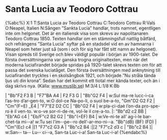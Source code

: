 # Santa Lucia av Teodoro Cottrau

{%abc%}
X:1
T:Santa Lucia av Teodoro Cottrau
C:Teodoro Cottrau
R:Vals
O:Neapel, Italien
N:Sången ”Sankta Lucia” handlar, trots namnet, egentligen inte om helgonet. Det är en italiensk visa som skrevs av napolitanaren Teodoro Cottrau 1850. Texten handlar om en stämningsfull nattlig båtfärd, och refrängens ”Santa Lucia” syftar på en stadsdel vid en av hamnarna i Neapel som heter just så (som i och för sig har fått sitt namn av helgonet). Visan spreds till Sverige och blev väldigt populär i början av 1900-talet. De första översättningarna var ganska trogna originaltexten, men när det moderna luciafirandet började spridas på 1920-talet skrevs texten om för att passa det svenska luciatåget. Den första översättningen med anknytning till luciafirandet trycktes i en skolsångbok 1921, och började ”Nu stråla tända ljus uti din krona”. Sedan har det kommit ett tiotal mer kända texter, och än i dag skrivs nya. (Källa: www.muslib.se)
M:3/4
L:1/8
K:Bb

| "Bb"F2 F3 B | "F7"BA A4 | F2 F3 G | "Bb"G2 F4 |
w:Sul ma-re lucc-i-ca l’as-tro d’ar-gen-to,
w:O dol-ce Na-po-li, o suol be-a-to,
"Gm"D2 G2 F2 | "Cm"(F=E) _E4 | "F7"E2 D2 CC | "Bb"G2 F4 |
w:pla-ci-daè l’on-da pro-spe-ro è il ven-to.
w:o-ve sor-ri-de-re, vol-le il cre-a-to.
|: "Bb"d2 c2 BB | "Eb"AG c4 | "Eb/F"c2 B2 G2 | "Bb"(=EF) B4 |
w:Ve-ni-te all’ ag-i-le bar-chet-ta mi--a!
w:Tu sei l’im--pe--ro dell’-ar-mo-ni--a.
"Bb"(dB) (BF) (FD) | "Cm"(Ec) c4 |[1 "F7"c2 G3 A | "Bb"c2 B4 :|[2 "F7"c2 d3 c | "Bb"c2 B4 ]|
w:San-- ta-- Lu-- ci--a, San-ta Luc-i-a! San-ta Luc-i-a!
{%endabc%}







